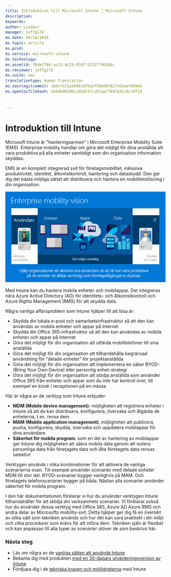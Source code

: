 ```yaml
---
title: Introduktion till Microsoft Intune | Microsoft Intune
description: 
keywords: 
author: Lindavr
manager: jeffgilb
ms.date: 04/28/2016
ms.topic: article
ms.prod: 
ms.service: microsoft-intune
ms.technology: 
ms.assetid: 3b4e778d-ac13-4c23-974f-5122f74626bc
ms.reviewer: jeffgilb
ms.suite: ems
translationtype: Human Translation
ms.sourcegitcommit: 1bdcfa71aab0918fba1f59bd0782fc63eef6994e
ms.openlocfilehash: da9db0b3961cbbd53fc2b7aa7704fa31c8c78718


---
```


# Introduktion till Intune
Microsoft Intune är "hanteringsarmen" i Microsoft Enterprise Mobility Suite (EMS). Enterprise mobility handlar om göra det möjligt för dina anställda att vara produktiva på alla enheter samtidigt som din organisation information skyddas.  

EMS är en komplett integrerad svit för företagsmobilitet, inklusive produktivitet, identitet, åtkomstkontroll, hantering och dataskydd. Den ger dig det bästa möjliga sättet att distribuera och hantera en mobilitetslösning i din organisation.  

![Bild av företagsmobilitetsvision](..\media\em-vision.png)

Med Intune kan du hantera mobila enheter och mobilappar. Det integreras nära Azure Active Directory (AD) för identitets- och åtkomstkontroll och Azure Rights Management (RMS) för att skydda data.  

Några vanliga affärsproblem som Intune hjälper till att lösa är:

* Skydda din lokala e-post och samarbetsinfrastruktur så att den kan användas av mobila enheter och appar på Internet
* Skydda din Office 365-infrastruktur så att den kan användas av mobila enheter och appar på Internet
* Göra det möjligt för din organisation att utfärda mobiltelefoner till sina anställda
* Göra det möjligt för din organisation att tillhandahålla begränsad användning för "delade enheter" för projektanställda
* Göra det möjligt för din organisation att implementera en säker BYOD- (Bring Your Own Device) eller personlig enhet-strategi
* Göra det möjligt för din organisation att stödja anställda som använder Office 365 från enheter och appar som du inte har kontroll över, till exempel en kiosk i receptionen på en mässa

Här är några av de verktyg som Intune erbjuder:
* **MDM (Mobile device management)**: möjligheten att registrera enheter i Intune så att du kan distribuera, konfigurera, övervaka och åtgärda de enheterna, t.ex. rensa dem.
* **MAM (Moblie application management)**: möjligheten att publicera, pusha, konfigurera, skydda, övervaka och uppdatera mobilappar för dina användare.
* **Säkerhet för mobila program**: som en del av hantering av mobilappar ger Intune dig möjligheten att säkra mobila data genom att isolera personliga data från företagets data och låta företagets data rensas selektivt

Verktygen används i olika kombinationer för att aktivera de vanliga scenarierna ovan. Till exempel använder scenarier med delade enheter MDM till stor del. BYOD-scenarier bygger vanligtvis på MAM. Och företagets telefonscenarier bygger på båda. Nästan alla scenarier använder säkerhet för mobila program.

I den här dokumentationen förklarar vi hur du använder verktygen Intune tillhandahåller för att stödja din verksamhets scenarier.  Vi förklarar också hur du använder dessa verktyg med Office 365, Azure AD Azure RMS och andra delar av Microsofts mobility-svit. Detta hjälper ger dig få en översikt av olika sätt som tekniken används och hur det kan vara praktiskt i din miljö och vilka procedurer som krävs för att införa dem. Tekniken själv är flexibel och kan anpassas till alla typer av scenarier utöver de som beskrivs här.

### Nästa steg
* Läs om några av de [vanliga sätten att använda Intune](common-ways-to-use-intune.md)
* Bekanta dig med produkten [med en 30-dagars utvärderingsversion av Intune](get-started-with-a-30-day-trial-of-microsoft-intune.md)
* Fördjupa dig i de [tekniska kraven och möjligheterna](/intune/get-started/what-to-know-before-you-start-microsoft-intune) med Intune



<!--HONumber=Jun16_HO4-->


